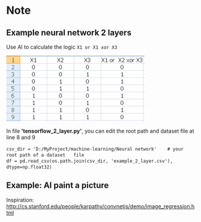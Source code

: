 # Note

## Example neural network 2 layers

Use AI to calculate the logic `X1 or X1 xor X3`

![dataset_logic.PNG](images/dataset_logic.PNG)

In file __'tensorflow_2_layer.py'__, you can edit the root path and dataset file at line 8 and 9

```
csv_dir = 'D:/MyProject/machine-learning/Neural network' 	# your root path of a dataset	file		
df = pd.read_csv(os.path.join(csv_dir, 'example_2_layer.csv'), dtype=np.float32) 
```

## Example: AI paint a picture

Inspiration: http://cs.stanford.edu/people/karpathy/convnetjs/demo/image_regression.html

